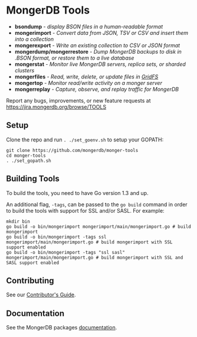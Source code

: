 MongerDB Tools
===================================

 - **bsondump** - _display BSON files in a human-readable format_
 - **mongerimport** - _Convert data from JSON, TSV or CSV and insert them into a collection_
 - **mongerexport** - _Write an existing collection to CSV or JSON format_
 - **mongerdump/mongerrestore** - _Dump MongerDB backups to disk in .BSON format, or restore them to a live database_
 - **mongerstat** - _Monitor live MongerDB servers, replica sets, or sharded clusters_
 - **mongerfiles** - _Read, write, delete, or update files in [GridFS](http://docs.mongerdb.org/manual/core/gridfs/)_
 - **mongertop** - _Monitor read/write activity on a monger server_
 - **mongerreplay** - _Capture, observe, and replay traffic for MongerDB_


Report any bugs, improvements, or new feature requests at https://jira.mongerdb.org/browse/TOOLS

Setup
---------------
Clone the repo and run `. ./set_goenv.sh` to setup your GOPATH:

```
git clone https://github.com/mongerdb/monger-tools
cd monger-tools
. ./set_gopath.sh
```

Building Tools
---------------
To build the tools, you need to have Go version 1.3 and up.

An additional flag, `-tags`, can be passed to the `go build` command in order to build the tools with support for SSL and/or SASL. For example:

```
mkdir bin
go build -o bin/mongerimport mongerimport/main/mongerimport.go # build mongerimport
go build -o bin/mongerimport -tags ssl mongerimport/main/mongerimport.go # build mongerimport with SSL support enabled
go build -o bin/mongerimport -tags "ssl sasl" mongerimport/main/mongerimport.go # build mongerimport with SSL and SASL support enabled
```

Contributing
---------------
See our [Contributor's Guide](CONTRIBUTING.md).

Documentation
---------------
See the MongerDB packages [documentation](http://docs.mongerdb.org/master/reference/program/).

